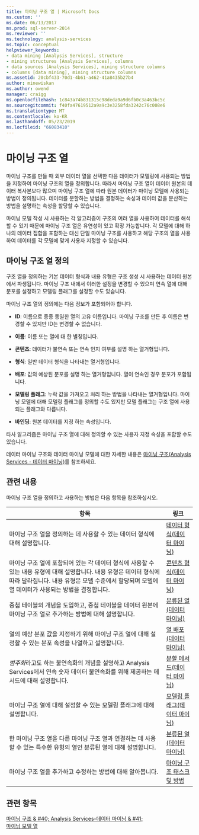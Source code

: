 ```yaml
---
title: 마이닝 구조 열 | Microsoft Docs
ms.custom: ''
ms.date: 06/13/2017
ms.prod: sql-server-2014
ms.reviewer: ''
ms.technology: analysis-services
ms.topic: conceptual
helpviewer_keywords:
- data mining [Analysis Services], structure
- mining structures [Analysis Services], columns
- data sources [Analysis Services], mining structure columns
- columns [data mining], mining structure columns
ms.assetid: 20cbf433-70d1-4b61-a462-41a8435b27b4
author: minewiskan
ms.author: owend
manager: craigg
ms.openlocfilehash: 1c843a74b831315c98deda9a9d6fb0c3a463bc5c
ms.sourcegitcommit: f40fa47619512a9a9c3e3258fda3242c76c008e6
ms.translationtype: MT
ms.contentlocale: ko-KR
ms.lasthandoff: 05/23/2019
ms.locfileid: "66083410"
---
```

# <a name="mining-structure-columns"></a>마이닝 구조 열
  마이닝 구조를 만들 때 외부 데이터 열을 선택한 다음 데이터가 모델링에 사용되는 방법을 지정하여 마이닝 구조의 열을 정의합니다. 따라서 마이닝 구조 열이 데이터 원본의 데이터 복사본보다 많으며 마이닝 구조 열에 따라 원본 데이터가 마이닝 모델에 사용되는 방법이 정의됩니다. 데이터를 분할하는 방법을 결정하는 속성과 데이터 값을 분산하는 방법을 설명하는 속성을 할당할 수 있습니다.  
  
 마이닝 모델 작성 시 사용하는 각 알고리즘이 구조의 여러 열을 사용하여 데이터를 해석할 수 있기 때문에 마이닝 구조 열은 유연성이 있고 확장 가능합니다. 각 모델에 대해 하나의 데이터 집합을 포함하는 대신 단일 마이닝 구조를 사용하고 해당 구조의 열을 사용하여 데이터를 각 모델에 맞게 사용자 지정할 수 있습니다.  
  
## <a name="defining-mining-structure-columns"></a>마이닝 구조 열 정의  
 구조 열을 정의하는 기본 데이터 형식과 내용 유형은 구조 생성 시 사용하는 데이터 원본에서 파생됩니다. 마이닝 구조 내에서 이러한 설정을 변경할 수 있으며 연속 열에 대해 분포를 설정하고 모델링 플래그를 설정할 수도 있습니다.  
  
 마이닝 구조 열의 정의에는 다음 정보가 포함되어야 합니다.  
  
-   **ID**: 이름으로 종종 동일한 열의 고유 이름입니다. 마이닝 구조를 만든 후 이름은 변경할 수 있지만 ID는 변경할 수 없습니다.  
  
-   **이름**: 이름 또는 열에 대 한 별칭입니다.  
  
-   **콘텐츠**: 데이터가 불연속 또는 연속 인지 여부를 설명 하는 열거형입니다.  
  
-   **형식**: 일반 데이터 형식을 나타내는 열거형입니다.  
  
-   **배포**: 값의 예상된 분포를 설명 하는 열거형입니다. 열이 연속인 경우 분포가 포함됩니다.  
  
-   **모델링 플래그**: 누락 값을 가져오고 처리 하는 방법을 나타내는 열거형입니다. 마이닝 모델에 대해 모델링 플래그를 정의할 수도 있지만 모델 플래그는 구조 열에 사용되는 플래그와 다릅니다.  
  
-   **바인딩**: 원본 데이터를 지정 하는 속성입니다.  
  
 타사 알고리즘은 마이닝 구조 열에 대해 정의할 수 있는 사용자 지정 속성을 포함할 수도 있습니다.  
  
 데이터 마이닝 구조와 데이터 마이닝 모델에 대한 자세한 내용은 [마이닝 구조&#40;Analysis Services - 데이터 마이닝&#41;](mining-structures-analysis-services-data-mining.md)를 참조하세요.  
  
## <a name="related-content"></a>관련 내용  
 마이닝 구조 열을 정의하고 사용하는 방법은 다음 항목을 참조하십시오.  
  
|항목|링크|  
|-----------|-----------|  
|마이닝 구조 열을 정의하는 데 사용할 수 있는 데이터 형식에 대해 설명합니다.|[데이터 형식&#40;데이터 마이닝&#41;](data-types-data-mining.md)|  
|마이닝 구조 열에 포함되어 있는 각 데이터 형식에 사용할 수 있는 내용 유형에 대해 설명합니다. 내용 유형은 데이터 형식에 따라 달라집니다. 내용 유형은 모델 수준에서 할당되며 모델에 열 데이터가 사용되는 방법을 결정합니다.|[콘텐츠 형식&#40;데이터 마이닝&#41;](content-types-data-mining.md)|  
|중첩 테이블의 개념을 도입하고, 중첩 테이블을 데이터 원본에 마이닝 구조 열로 추가하는 방법에 대해 설명합니다.|[분류된 열&#40;데이터 마이닝&#41;](classified-columns-data-mining.md)|  
|열의 예상 분포 값을 지정하기 위해 마이닝 구조 열에 대해 설정할 수 있는 분포 속성을 나열하고 설명합니다.|[열 배포&#40;데이터 마이닝&#41;](column-distributions-data-mining.md)|  
|*범주화*라고도 하는 불연속화의 개념을 설명하고 Analysis Services에서 연속 숫자 데이터 불연속화를 위해 제공하는 메서드에 대해 설명합니다.|[분할 메서드&#40;데이터 마이닝&#41;](discretization-methods-data-mining.md)|  
|마이닝 구조 열에 대해 설정할 수 있는 모델링 플래그에 대해 설명합니다.|[모델링 플래그&#40;데이터 마이닝&#41;](modeling-flags-data-mining.md)|  
|한 마이닝 구조 열을 다른 마이닝 구조 열과 연결하는 데 사용할 수 있는 특수한 유형의 열인 분류된 열에 대해 설명합니다.|[분류된 열&#40;데이터 마이닝&#41;](classified-columns-data-mining.md)|  
|마이닝 구조 열을 추가하고 수정하는 방법에 대해 알아봅니다.|[마이닝 구조 태스크 및 방법](mining-structure-tasks-and-how-tos.md)|  
  
## <a name="see-also"></a>관련 항목  
 [마이닝 구조 & #40; Analysis Services-데이터 마이닝 & #41;](mining-structures-analysis-services-data-mining.md)   
 [마이닝 모델 열](mining-model-columns.md)  
  
  
